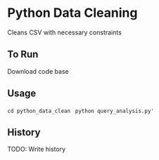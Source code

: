 # Python Data Cleaning 

Cleans CSV with necessary constraints

## To Run

Download code base 


## Usage 

`cd python_data_clean `
`python query_analysis.py'`

## History

TODO: Write history
